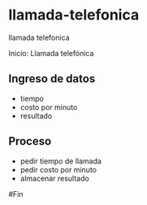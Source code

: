 # llamada-telefonica
llamada telefonica

Inicio: Llamada telefónica
## Ingreso de datos
- tiempo
- costo por minuto
- resultado

## Proceso
- pedir tiempo de llamada
- pedir costo por minuto
- almacenar resultado

#Fin